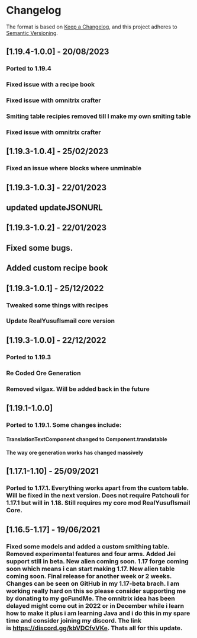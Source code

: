 # Changelog

The format is based on [Keep a Changelog](https://keepachangelog.com/en/1.0.0/), and this project adheres
to [Semantic Versioning](https://semver.org/spec/v2.0.0.html).

## [1.19.4-1.0.0] - 20/08/2023

### Ported to 1.19.4
### Fixed issue with a recipe book
### Fixed issue with omnitrix crafter
### Smiting table recipies removed till I make my own smiting table
### Fixed issue with omnitrix crafter

## [1.19.3-1.0.4] - 25/02/2023

### Fixed an issue where blocks where unminable

## [1.19.3-1.0.3] - 22/01/2023

## updated updateJSONURL

## [1.19.3-1.0.2] - 22/01/2023

## Fixed some bugs.
## Added custom recipe book

## [1.19.3-1.0.1] - 25/12/2022

### Tweaked some things with recipes
### Update RealYusufIsmail core version

## [1.19.3-1.0.0] - 22/12/2022

### Ported to 1.19.3
### Re Coded Ore Generation
### Removed vilgax. Will be added back in the future

## [1.19.1-1.0.0]
### Ported to 1.19.1. Some changes include:
#### TranslationTextComponent changed to Component.translatable
#### The way ore generation works has changed massively

## [1.17.1-1.10] - 25/09/2021

### Ported to 1.17.1. Everything works apart from the custom table. Will be fixed in the next version. Does not require Patchouli for 1.17.1 but will in 1.18. Still requires my core mod RealYusufIsmail Core.

## [1.16.5-1.17] - 19/06/2021

### Fixed some models and added a custom smithing table. Removed experimental features and four arms. Added Jei support still in beta. New alien coming soon. 1.17 forge coming soon which means i can start making 1.17. New alien table coming soon. Final release for another week or 2 weeks. Changes can be seen on GitHub in my 1.17-beta brach. I am working really hard on this so please consider supporting me by donating to my goFundMe. The omnitrix idea has been delayed might come out in 2022 or in December while i learn how to make it plus i am learning Java and i do this in my spare time and consider joining my discord. The link is https://discord.gg/kbVDCfvVKe. Thats all for this update.
